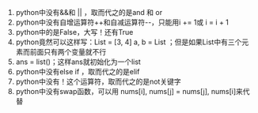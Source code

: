 1. python中没有&&和 || ，取而代之的是and 和 or
2. python中没有自增运算符++和自减运算符--，只能用i += 1或 i = i + 1
3. python中的是False，大写！还有True
4. python竟然可以这样写：List = [3, 4] a, b = List ；但是如果List中有三个元素而前面只有两个变量就不行
5. ans = list()；这样ans就初始化为一个list
6. python中没有else if ，取而代之的是elif
7. python中没有！这个运算符，取而代之的是not关键字
8. python中没有swap函数，可以用 nums[i], nums[j] = nums[j], nums[i]来代替
